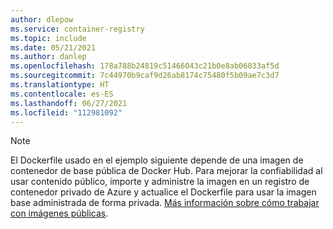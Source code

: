 ```yaml
---
author: dlepow
ms.service: container-registry
ms.topic: include
ms.date: 05/21/2021
ms.author: danlep
ms.openlocfilehash: 178a788b24819c51466043c21b0e8ab06033af5d
ms.sourcegitcommit: 7c44970b9caf9d26ab8174c75480f5b09ae7c3d7
ms.translationtype: HT
ms.contentlocale: es-ES
ms.lasthandoff: 06/27/2021
ms.locfileid: "112981092"
---
```

> [!NOTE]
> El Dockerfile usado en el ejemplo siguiente depende de una imagen de contenedor de base pública de Docker Hub. Para mejorar la confiabilidad al usar contenido público, importe y administre la imagen en un registro de contenedor privado de Azure y actualice el Dockerfile para usar la imagen base administrada de forma privada. [Más información sobre cómo trabajar con imágenes públicas](../articles/container-registry/buffer-gate-public-content.md).